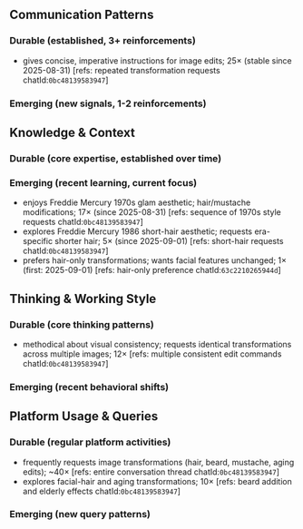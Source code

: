 ## Communication Patterns
### Durable (established, 3+ reinforcements)
- gives concise, imperative instructions for image edits; 25× (stable since 2025-08-31) [refs: repeated transformation requests chatId:`0bc48139583947`]

### Emerging (new signals, 1-2 reinforcements)

## Knowledge & Context
### Durable (core expertise, established over time)

### Emerging (recent learning, current focus)
- enjoys Freddie Mercury 1970s glam aesthetic; hair/mustache modifications; 17× (since 2025-08-31) [refs: sequence of 1970s style requests chatId:`0bc48139583947`]
- explores Freddie Mercury 1986 short-hair aesthetic; requests era-specific shorter hair; 5× (since 2025-09-01) [refs: short-hair requests chatId:`0bc48139583947`]
- prefers hair-only transformations; wants facial features unchanged; 1× (first: 2025-09-01) [refs: hair-only preference chatId:`63c2210265944d`]

## Thinking & Working Style
### Durable (core thinking patterns)
- methodical about visual consistency; requests identical transformations across multiple images; 12× [refs: multiple consistent edit commands chatId:`0bc48139583947`]

### Emerging (recent behavioral shifts)

## Platform Usage & Queries
### Durable (regular platform activities)
- frequently requests image transformations (hair, beard, mustache, aging edits); ~40× [refs: entire conversation thread chatId:`0bc48139583947`]
- explores facial-hair and aging transformations; 10× [refs: beard addition and elderly effects chatId:`0bc48139583947`]

### Emerging (new query patterns)